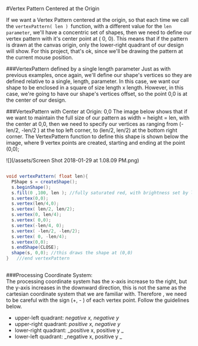 #Vertex Pattern Centered at the Origin

If we want a Vertex Pattern centered at the origin, so that each time we call the `vertexPattern( len ) `function, with a different value for the `len parameter`, we'll have a concentric set of shapes, then we need to define our vertex pattern with it's center point at ( 0, 0).  This means that if the pattern is drawn at the canvas origin, only the lower-right quadrant of our design will show.  For this project, that's ok, since we'll be drawing the pattern at the current mouse position.   

###VertexPattern defined by a single length parameter
Just as with previous examples, once again, we'll define our shape's vertices so they are defined relative to a single, length, parameter.  In this case, we want our shape to be enclosed in a square of size length x length.  However, in this case, we're going to have our shape's vertices offset, so the point 0,0 is at the center of our design. 

 
###VertexPattern with Center at Origin: 0,0
The image below shows that if we want to maintain the full size of our pattern as width = height = len, with the center at 0,0, then we need to specify our vertices as ranging from (-len/2, -len/2 ) at the top left corner, to (len/2, len/2) at the bottom right corner.  The VertexPattern function to define this shape is shown below the image, where 9 vertex points are created, starting and ending at the point (0,0);

  ![](/assets/Screen Shot 2018-01-29 at 1.08.09 PM.png)
  


```java

void vertexPattern( float len){
  PShape s = createShape();
  s.beginShape();
  s.fill(0 ,100, len ); //fully saturated red, with brightness set by len
  s.vertex(0,0);
  s.vertex(len/4,0);
  s.vertex( len/2, len/2);
  s.vertex(0, len/4);
  s.vertex( 0,0);
  s.vertex(-len/4, 0);
  s.vertex( -len/2, -len/2);
  s.vertex( 0, -len/4);
  s.vertex(0,0);
  s.endShape(CLOSE);
  shape(s, 0,0); //this draws the shape at (0,0)
}   ///end vertexPattern
  

```

###Processing Coordinate System:  
The processing coordinate system has the x-axis increase to the right, but the y-axis increases in the downward direction, this is not the same as the cartesian coordinate system that we are familiar with. Therefore , we need to be careful with the sign (+, - ) of each vertex point.  Follow the guidelines below.

  -  upper-left quadrant:  _negative x, negative y_
  -  upper-right quadrant: _positive x, negative y_     
  -  lower-right quadrant:  _positive x, positive y _ 
  -  lower-left quadrant:  _negative x, positive y _
  
  